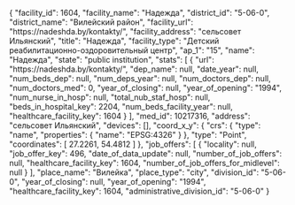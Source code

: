 {
    "facility_id": 1604,
    "facility_name": "Надежда",
    "district_id": "5-06-0",
    "district_name": "Вилейский район",
    "facility_url": "https:\/\/nadeshda.by\/kontakty\/",
    "facility_address": "сельсовет Ильянский",
    "title": "Надежда",
    "facility_type": "Детский реабилитационно-оздоровительный центр",
    "ap_1": "15",
    "name": "Надежда",
    "state": "public institution",
    "stats": [
        {
            "url": "https:\/\/nadeshda.by\/kontakty\/",
            "dep_name": null,
            "date_year": null,
            "num_beds_dep": null,
            "num_deps_year": null,
            "num_doctors_dep": null,
            "num_doctors_med": 0,
            "year_of_closing": null,
            "year_of_opening": "1994",
            "num_nurse_in_hosp": null,
            "total_nub_staf_hosp": null,
            "beds_in_hospital_key": 2204,
            "num_beds_facility_year": null,
            "healthcare_facility_key": 1604
        }
    ],
    "med_id": 10217316,
    "address": "сельсовет Ильянский",
    "devices": [],
    "coord_x_y": {
        "crs": {
            "type": "name",
            "properties": {
                "name": "EPSG:4326"
            }
        },
        "type": "Point",
        "coordinates": [
            27.2261,
            54.4812
        ]
    },
    "job_offers": [
        {
            "locality": null,
            "job_offer_key": 496,
            "date_of_data_update": null,
            "number_of_job_offers": null,
            "healthcare_facility_key": 1604,
            "number_of_job_offers_for_midlevel": null
        }
    ],
    "place_name": "Вилейка",
    "place_type": "city",
    "division_id": "5-06-0",
    "year_of_closing": null,
    "year_of_opening": "1994",
    "healthcare_facility_key": 1604,
    "administrative_division_id": "5-06-0"
}